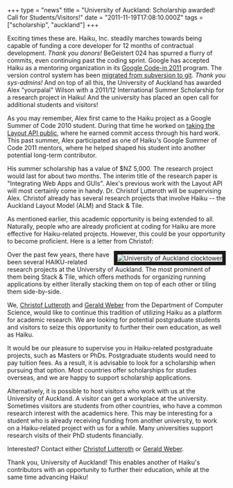 +++
type = "news"
title = "University of Auckland: Scholarship awarded! Call for Students/Visitors!"
date = "2011-11-19T17:08:10.000Z"
tags = ["scholarship", "auckland"]
+++

<p>Exciting times these are. Haiku, Inc. steadily marches towards being capable of funding a core developer for 12 months of contractual development. <i>Thank you donors!</i> BeGeistert 024 has spurred a flurry of commits, even continuing past the coding sprint. Google has accepted Haiku as a mentoring organization in its <a href="http://www.google-melange.com/gci/homepage/google/gci2011">Google Code-in 2011</a> program. The version control system has been <a href="https://www.freelists.org/post/haiku-development/Weve-switched-to-Git,2">migrated from subversion to git</a>. <i>Thank you sys-admins!</i> And on top of all this, the <http://www.cs.auckland.ac.nz/~lutteroth/">University of Auckland</a> has awarded Alex "yourpalal" Wilson with a 2011/12 International Summer Scholarship for a research project in Haiku! And the university has placed an open call for additional students and visitors!</p>

<!--more-->

<p>As you may remember, Alex first came to the Haiku project as a Google Summer of Code 2010 student. During that time he worked on <a href="/blog/yourpalal/2010-04-28_taking_haiku_layout_api_public">taking the Layout API public</a>, where he earned commit access through his hard work. This past summer, Alex participated as one of Haiku's Google Summer of Code 2011 mentors, where he helped shaped his student into another potential long-term contributor. </p>

<p>His summer scholarship has a value of $NZ 5,000. The research project would last for about two months. The interim title of the research paper is "Integrating Web Apps and GUIs". Alex's previous work with the Layout API will most certainly come in handy. Dr. Christof Lutteroth will be supervising Alex. Christof already has several research projects that involve Haiku -- the Auckland Layout Model (ALM) and Stack & Tile. </p>

<p> As mentioned earlier, this academic opportunity is being extended to all. Naturally, people who are already proficient at coding for Haiku are more effective for Haiku-related projects. However, this could be your opportunity to become proficient. Here is a letter from Christof: </p>

<div class="alert alert-info"><span class="inline right"><img src="/files/images/clocktower-small.png" alt="University of Auckland clocktower" border="8" align="right" /></span>
<p>Over the past few years, there have been several HAIKU-related research projects at the University of Auckland. The most prominent of them being Stack & Tile, which offers methods for organizing running applications by either literally stacking them on top of each other or tiling them side-by-side. </p>

<p>We, <a href="http://www.cs.auckland.ac.nz/~lutteroth/">Christof Lutteroth</a> and <a href="http://www.cs.auckland.ac.nz/~gerald/">Gerald Weber</a> from the Department of Computer Science, would like to continue this tradition of utilizing Haiku as a platform for academic research. We are looking for potential postgraduate students and visitors to seize this opportunity to further their own education, as well as Haiku.</p>

<p>It would be our pleasure to supervise you in Haiku-related postgraduate projects, such as Masters or PhDs. Postgraduate students would need to pay tuition fees. As a result, it is advisable to look for a scholarship when pursuing that option. Most countries offer scholarships for studies overseas, and we are happy to support scholarship applications. </p>

<p>Alternatively, it is possible to host visitors who work with us at the University of Auckland. A visitor can get a workplace at the university. Sometimes visitors are students from other countries, who have a common research interest with the academics here. This may be interesting for a student who is already receiving funding from another university, to work on a Haiku-related project with us for a while. Many universities support research visits of their PhD students financially. </p>

<p>Interested? Contact either <a href="http://www.cs.auckland.ac.nz/~lutteroth/">Christof Lutteroth</a> or <a href="http://www.cs.auckland.ac.nz/~gerald/">Gerald Weber</a>.</p>
</div>

<p>Thank you, University of Auckland! This enables another of Haiku's contributors with an opportunity to further their education, while at the same time advancing Haiku! </p>